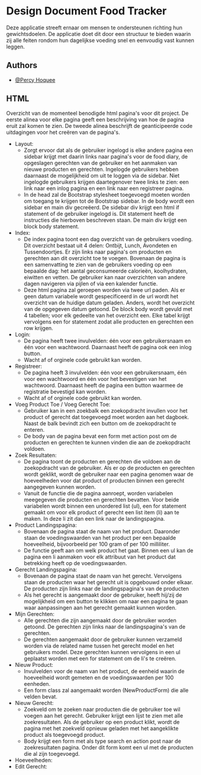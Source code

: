 
# Design Document Food Tracker
Deze applicatie streeft ernaar om mensen te ondersteunen richting
hun gewichtsdoelen. 
De applicatie doet dit door een structuur te bieden waarin zij alle 
feiten rondom hun dagelijkse voeding snel en eenvoudig vast kunnen
leggen.











## Authors

- [@Percy Hoquee](https://github.com/PercyHoquee)


## HTML
Overzicht van de momenteel benodigde html pagina's voor dit 
project.
De eerste alinea voor elke pagina geeft een beschrijving van
hoe de pagina eruit zal komen te zien. 
De tweede alinea beschrijft de geanticipeerde code uitdagingen
voor het creëren van de pagina's.
- Layout:
    - Zorgt ervoor dat als de gebruiker ingelogd is elke 
      andere pagina een sidebar krijgt met daarin links naar 
      pagina's voor de food diary, de opgeslagen
      gerechten van de gebruiker en het aanmaken van nieuwe
      producten en gerechten. 
      Ingelogde gebruikers hebben daarnaast de mogelijkheid om uit
      te loggen via de sidebar.
      Niet ingelogde gebruikers krijgen daartegenover twee links
      te zien: een link naar een inlog pagina en een link naar een
      registreer pagina.
    - In de head zal de Bootstrap stylesheet toegevoegd moeten 
      worden om toegang te krijgen tot de Bootstrap sidebar.
      In de body wordt een sidebar en main div gecreëerd.
      De sidebar div krijgt een html if statement of de gebruiker
      ingelogd is. 
      Dit statement heeft de instructies die hierboven beschreven
      staan. 
      De main div krijgt een block body statement.
- Index:
    - De index pagina toont een dag overzicht van de gebruikers
      voeding. 
      Dit overzicht bestaat uit 4 delen: Ontbijt, Lunch, Avondeten
      en Tussendoortjes. 
      Er zijn links naar pagina's om producten en gerechten aan dit 
      overzicht toe te voegen. 
      Bovenaan de pagina is een samenvatting te zien van de
      gebruikers voeding op een bepaalde dag:
      het aantal geconsumeerde calorieën, koolhydraten, eiwitten en
      vetten.
      De gebruiker kan naar overzichten van andere dagen navigeren
      via pijlen of via een kalender functie. 
    - Deze html pagina zal geroepen worden via twee url paden. 
      Als er geen datum variabele wordt gespecificeerd in de url
      wordt het overzicht van de huidige datum geladen.
      Anders, wordt het overzicht van de opgegeven datum getoond.
      De block body wordt gevuld met 4 tabellen; 
      voor elk gedeelte van het overzicht een. 
      Elke tabel krijgt vervolgens een for statement zodat alle 
      producten en gerechten een row krijgen.
- Login:
    - De pagina heeft twee invulvelden: één voor een 
      gebruikersnaam en één voor een wachtwoord. 
      Daarnaast heeft de pagina ook een inlog button. 
    - Wacht af of orginele code gebruikt kan worden.
- Registreer:
    - De pagina heeft 3 invulvelden: één voor een gebruikersnaam, 
      één voor een wachtwoord en één voor het bevestigen van
      het wachtwoord. 
      Daarnaast heeft de pagina een button waarmee de registratie
      bevestigd kan worden.
    - Wacht af of orginele code gebruikt kan worden.
- Voeg Product Toe / Voeg Gerecht Toe:
    - Gebruiker kan in een zoekbalk een zoekopdracht invullen voor
      het product of gerecht dat toegevoegd moet worden aan het 
      dagboek. 
      Naast de balk bevindt zich een button om de zoekopdracht te
      enteren.
    - De body van de pagina bevat een form met action post om de 
      producten en gerechten te kunnen vinden die aan de zoekopdracht
      voldoen. 
- Zoek Resultaten:
    - De pagina toont de producten en gerechten die voldoen aan de
      zoekopdracht van de gebruiker. 
      Als er op de producten en gerechten wordt geklikt, wordt de
      gebruiker naar een pagina genomen waar de hoeveelheden voor dat
      product of producten binnen een gerecht aangegeven kunnen worden.
    - Vanuit de functie die de pagina aanroept, worden variabelen
      meegegeven die producten en gerechten bevatten.
      Voor beide variabelen wordt binnen een unordered list (ul), een for
      statement gemaakt om voor elk product of gerecht een list item
      (li) aan te maken. In deze li zit dan een link naar de 
      landingspagina.
- Product Landingspagina:
    - Bovenaan de pagina staat de naam van het product. 
      Daaronder staan de voedingswaarden van het product per een
      bepaalde hoeveelheid, bijvoorbeeld per 100 gram of per 100 
      milliliter. 
    - De functie geeft aan om welk product het gaat. 
      Binnen een ul kan de pagina een li aanmaken voor elk attribuut
      van het product dat betrekking heeft op de voedingswaarden. 
- Gerecht Landingspagina:
    - Bovenaan de pagina staat de naam van het gerecht.
      Vervolgens staan de producten waar het gerecht uit is opgebouwd
      onder elkaar. 
      De producten zijn links naar de landingspagina's van de 
      producten
    - Als het gerecht is aangemaakt door de gebruiker, heeft hij/zij
      de mogelijkheid om een button te klikken om naar een pagina te
      gaan waar aanpassingen aan het gerecht gemaakt kunnen worden.
- Mijn Gerechten:
    - Alle gerechten die zijn aangemaakt door de gebruiker worden
      getoond.
      De gerechten zijn links naar de landingspagina's van de 
      gerechten.
    - De gerechten aangemaakt door de gebruiker kunnen verzameld 
      worden via de related name tussen het gerecht model en het 
      gebruikers model. 
      Deze gerechten kunnen vervolgens in een ul geplaatst worden 
      met een for statement om de li's te creëren.
- Nieuw Product:
    - Invulvelden voor de naam van het product, de 
      eenheid waarin de hoeveelheid wordt gemeten en de 
      voedingswaarden per 100 eenheden. 
    - Een form class zal aangemaakt worden (NewProductForm) die alle
      velden bevat. 
- Nieuw Gerecht:
    - Zoekveld om te zoeken naar producten die de gebruiker toe
      wil voegen aan het gerecht. 
      Gebruiker krijgt een lijst te zien met alle zoekresultaten.
      Als de gebruiker op een product klikt, wordt de pagina met het
      zoekveld opnieuw geladen met het aangeklikte product als 
      toegevoegd product. 
    - Body krijgt een form met als type search en action post naar 
      de zoekresultaten pagina. 
      Onder dit form komt een ul met de producten die al zijn 
      toegevoegd.
- Hoeveelheden:
- Edit Gerecht:


